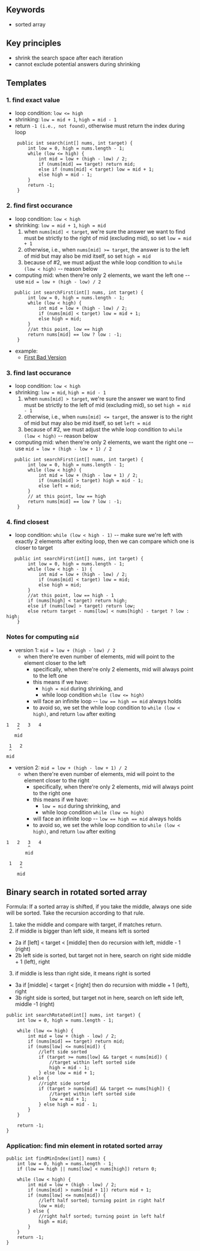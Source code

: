 ## Keywords
- sorted array

## Key principles
- shrink the search space after each iteration
- cannot exclude potential answers during shrinking

## Templates
### 1. find exact value
- loop condition: ```low <= high```
- shrinking: ```low = mid + 1```, ```high = mid - 1```
- return ```-1 (i.e., not found)```, otherwise must return the index during loop
```
    public int search(int[] nums, int target) {
        int low = 0, high = nums.length - 1;
        while (low <= high) {
            int mid = low + (high - low) / 2;
            if (nums[mid] == target) return mid;
            else if (nums[mid] < target) low = mid + 1;
            else high = mid - 1;
        }
        return -1;
    }
```

### 2. find first occurance
- loop condition: ```low < high```
- shrinking: ```low = mid + 1```, ```high = mid```
  1. when ```nums[mid] < target```, we're sure the answer we want to find must be strictly to the right of mid (excluding mid), so set ```low = mid + 1```
  2. otherwise, i.e., when ```nums[mid] >= target```, the answer is to the left of mid but may also be mid itself, so set ```high = mid```
  3. because of #2, we must adjust the while loop condition to ```while (low < high)``` -- reason below
- computing mid: when there're only 2 elements, we want the left one -- use ```mid = low + (high - low) / 2```
```
   public int searchFirst(int[] nums, int target) {
        int low = 0, high = nums.length - 1;
        while (low < high) {
            int mid = low + (high - low) / 2;
            if (nums[mid] < target) low = mid + 1;
            else high = mid;
        }
        //at this point, low == high
        return nums[mid] == low ? low : -1;
    }
```

- example:
    - [First Bad Version](https://leetcode.com/problems/first-bad-version/)

### 3. find last occurance
- loop condition: ```low < high```
- shrinking: ```low = mid```, ```high = mid - 1```
  1. when ```nums[mid] > target```, we're sure the answer we want to find must be strictly to the left of mid (excluding mid), so set ```high = mid - 1```
  2. otherwise, i.e., when ```nums[mid] <= target```, the answer is to the right of mid but may also be mid itself, so set ```left = mid```
  3. because of #2, we must adjust the while loop condition to ```while (low < high)``` -- reason below
- computing mid: when there're only 2 elements, we want the right one -- use ```mid = low + (high - low + 1) / 2```
```
   public int searchFirst(int[] nums, int target) {
        int low = 0, high = nums.length - 1;
        while (low < high) {
            int mid = low + (high - low + 1) / 2;
            if (nums[mid] > target) high = mid - 1;
            else left = mid;
        }
        // at this point, low == high
        return nums[mid] == low ? low : -1;
    }
```

### 4. find closest
- loop condition: ```while (low < high - 1)``` -- make sure we're left with exactly 2 elements after exiting loop, then we can compare which one is closer to target
```
   public int searchFirst(int[] nums, int target) {
        int low = 0, high = nums.length - 1;
        while (low < high - 1) {
            int mid = low + (high - low) / 2;
            if (nums[mid] < target) low = mid;
            else high = mid;
        }
        //at this point, low == high - 1
        if (nums[high] < target) return high;
        else if (nums[low] > target) return low;
        else return target - nums[low] < nums[high] - target ? low : high;
    }
```

### Notes for computing ```mid```
- version 1: ```mid = low + (high - low) / 2```
  - when there're even number of elements, mid will point to the element closer to the left
    - specifically, when there're only 2 elements, mid will always point to the left one
    - this means if we have:
      - ```high = mid``` during shrinking, and
      - while loop condition ```while (low <= high)```
    - will face an infinite loop -- ```low == high == mid``` always holds
    - to avoid so, we set the while loop condition to ```while (low < high)```, and return ```low``` after exiting
```
1   2   3   4
    ^
   mid
   
 1   2  
 ^
mid
```
  
- version 2: ```mid = low + (high - low + 1) / 2```
  - when there're even number of elements, mid will point to the element closer to the right
    - specifically, when there're only 2 elements, mid will always point to the right one
    - this means if we have:
      - ```low = mid``` during shrinking, and
      - while loop condition ```while (low <= high)```
    - will face an infinite loop -- ```low == high == mid``` always holds
    - to avoid so, we set the while loop condition to ```while (low < high)```, and return ```low``` after exiting
```
1   2   3   4
        ^
       mid
   
 1   2  
     ^
    mid
```

## Binary search in rotated sorted array

Formula: If a sorted array is shifted, if you take the middle, always one side will be sorted. Take the recursion according to that rule.

1. take the middle and compare with target, if matches return.
2. if middle is bigger than left side, it means left is sorted
- 2a if [left] < target < [middle] then do recursion with left, middle - 1 (right)
- 2b left side is sorted, but target not in here, search on right side middle + 1 (left), right
3. if middle is less than right side, it means right is sorted
- 3a if [middle] < target < [right] then do recursion with middle + 1 (left), right
- 3b right side is sorted, but target not in here, search on left side left, middle -1 (right)

```
public int searchRotated(int[] nums, int target) {
    int low = 0, high = nums.length - 1;

    while (low <= high) {
        int mid = low + (high - low) / 2;
        if (nums[mid] == target) return mid;
        if (nums[low] <= nums[mid]) {
            //left side sorted
            if (target >= nums[low] && target < nums[mid]) {
                //target within left sorted side
                high = mid - 1;
            } else low = mid + 1;
        } else {
            //right side sorted
            if (target > nums[mid] && target <= nums[high]) {
                //target within left sorted side
                low = mid + 1; 
            } else high = mid - 1;
        }
    }

    return -1;
}
```

### Application: find min element in rotated sorted array
```
public int findMinIndex(int[] nums) {
    int low = 0, high = nums.length - 1;
    if (low == high || nums[low] < nums[high]) return 0;

    while (low < high) {
        int mid = low + (high - low) / 2;
        if (nums[mid] > nums[mid + 1]) return mid + 1;
        if (nums[low] <= nums[mid]) {
            //left half sorted; turning point in right half
            low = mid;
        } else {
            //right half sorted; turning point in left half
            high = mid;
        }
    }
    return -1;
}
```
